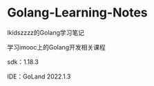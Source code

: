 # Golang-Learning-Notes
lkidszzzz的Golang学习笔记

学习imooc上的Golang开发相关课程

sdk：1.18.3

IDE：GoLand 2022.1.3
